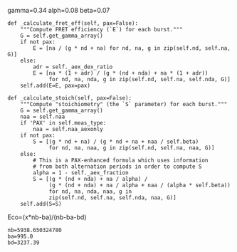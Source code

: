 gamma=0.34 alph=0.08 beta=0.07

    def _calculate_fret_eff(self, pax=False):
        """Compute FRET efficiency (`E`) for each burst."""
        G = self.get_gamma_array()
        if not pax:
            E = [na / (g * nd + na) for nd, na, g in zip(self.nd, self.na, G)]
        else:
            adr = self._aex_dex_ratio
            E = [na * (1 + adr) / (g * (nd + nda) + na * (1 + adr))
                 for nd, na, nda, g in zip(self.nd, self.na, self.nda, G)]
        self.add(E=E, pax=pax)

    def _calculate_stoich(self, pax=False):
        """Compute "stoichiometry" (the `S` parameter) for each burst."""
        G = self.get_gamma_array()
        naa = self.naa
        if 'PAX' in self.meas_type:
            naa = self.naa_aexonly
        if not pax:
            S = [(g * nd + na) / (g * nd + na + naa / self.beta)
                 for nd, na, naa, g in zip(self.nd, self.na, naa, G)]
        else:
            # This is a PAX-enhanced formula which uses information
            # from both alternation periods in order to compute S
            alpha = 1 - self._aex_fraction
            S = [(g * (nd + nda) + na / alpha) /
                 (g * (nd + nda) + na / alpha + naa / (alpha * self.beta))
                 for nd, na, nda, naa, g in
                 zip(self.nd, self.na, self.nda, naa, G)]
        self.add(S=S)

Eco=(x*nb-ba)/(nb-ba-bd)

    nb=5938.650324780
    ba=995.0
    bd=3237.39
